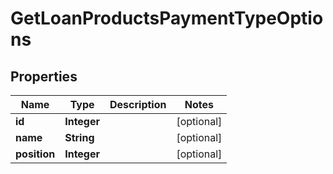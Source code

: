 
# GetLoanProductsPaymentTypeOptions

## Properties
Name | Type | Description | Notes
------------ | ------------- | ------------- | -------------
**id** | **Integer** |  |  [optional]
**name** | **String** |  |  [optional]
**position** | **Integer** |  |  [optional]




